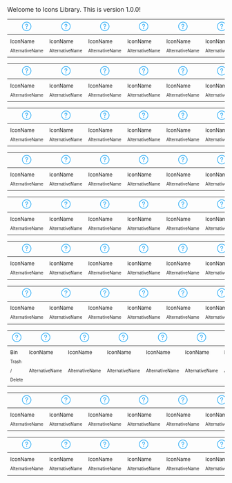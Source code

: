 <!-- ⚠️ This README has been generated from the file(s) "blueprint.md" ⚠️-->Welcome to Icons Library. This is version 1.0.0!


| [![icn_help](icn_export/Global/icn_help/PNG/icn_help.png)](icn_export/Global/icn_help/) | [![icn_help](icn_export/Global/icn_help/PNG/icn_help.png)](icn_export/Global/icn_help/) | [![icn_help](icn_export/Global/icn_help/PNG/icn_help.png)](icn_export/Global/icn_help/) | [![icn_help](icn_export/Global/icn_help/PNG/icn_help.png)](icn_export/Global/icn_help/) | [![icn_help](icn_export/Global/icn_help/PNG/icn_help.png)](icn_export/Global/icn_help/) | [![icn_help](icn_export/Global/icn_help/PNG/icn_help.png)](icn_export/Global/icn_help/) | [![icn_help](icn_export/Global/icn_help/PNG/icn_help.png)](icn_export/Global/icn_help/) | [![icn_help](icn_export/Global/icn_help/PNG/icn_help.png)](icn_export/Global/icn_help/) |
|--------------------------------------------------|--------------------------------------------------|--------------------------------------------------|--------------------------------------------------|--------------------------------------------------|--------------------------------------------------|--------------------------------------------------|--------------------------------------------------|
| <sub>IconName</sub>                              | <sub>IconName</sub>                              | <sub>IconName</sub>                              | <sub>IconName</sub>                              | <sub>IconName</sub>                              | <sub>IconName</sub>                              | <sub>IconName</sub>                              | <sub>IconName</sub>                              |
| <sub><sup>AlternativeName</sup></sub>            | <sub><sup>AlternativeName</sup></sub>            | <sub><sup>AlternativeName</sup></sub>            | <sub><sup>AlternativeName</sup></sub>            | <sub><sup>AlternativeName</sup></sub>            | <sub><sup>AlternativeName</sup></sub>            | <sub><sup>AlternativeName</sup></sub>            | <sub><sup>AlternativeName</sup></sub>            |


| [![icn_help](icn_export/Global/icn_help/PNG/icn_help.png)](icn_export/Global/icn_help/) | [![icn_help](icn_export/Global/icn_help/PNG/icn_help.png)](icn_export/Global/icn_help/) | [![icn_help](icn_export/Global/icn_help/PNG/icn_help.png)](icn_export/Global/icn_help/) | [![icn_help](icn_export/Global/icn_help/PNG/icn_help.png)](icn_export/Global/icn_help/) | [![icn_help](icn_export/Global/icn_help/PNG/icn_help.png)](icn_export/Global/icn_help/) | [![icn_help](icn_export/Global/icn_help/PNG/icn_help.png)](icn_export/Global/icn_help/) | [![icn_help](icn_export/Global/icn_help/PNG/icn_help.png)](icn_export/Global/icn_help/) | [![icn_help](icn_export/Global/icn_help/PNG/icn_help.png)](icn_export/Global/icn_help/) |
|--------------------------------------------------|--------------------------------------------------|--------------------------------------------------|--------------------------------------------------|--------------------------------------------------|--------------------------------------------------|--------------------------------------------------|--------------------------------------------------|
| <sub>IconName</sub>                              | <sub>IconName</sub>                              | <sub>IconName</sub>                              | <sub>IconName</sub>                              | <sub>IconName</sub>                              | <sub>IconName</sub>                              | <sub>IconName</sub>                              | <sub>IconName</sub>                              |
| <sub><sup>AlternativeName</sup></sub>            | <sub><sup>AlternativeName</sup></sub>            | <sub><sup>AlternativeName</sup></sub>            | <sub><sup>AlternativeName</sup></sub>            | <sub><sup>AlternativeName</sup></sub>            | <sub><sup>AlternativeName</sup></sub>            | <sub><sup>AlternativeName</sup></sub>            | <sub><sup>AlternativeName</sup></sub>            |


| [![icn_help](icn_export/Global/icn_help/PNG/icn_help.png)](icn_export/Global/icn_help/) | [![icn_help](icn_export/Global/icn_help/PNG/icn_help.png)](icn_export/Global/icn_help/) | [![icn_help](icn_export/Global/icn_help/PNG/icn_help.png)](icn_export/Global/icn_help/) | [![icn_help](icn_export/Global/icn_help/PNG/icn_help.png)](icn_export/Global/icn_help/) | [![icn_help](icn_export/Global/icn_help/PNG/icn_help.png)](icn_export/Global/icn_help/) | [![icn_help](icn_export/Global/icn_help/PNG/icn_help.png)](icn_export/Global/icn_help/) | [![icn_help](icn_export/Global/icn_help/PNG/icn_help.png)](icn_export/Global/icn_help/) | [![icn_help](icn_export/Global/icn_help/PNG/icn_help.png)](icn_export/Global/icn_help/) |
|--------------------------------------------------|--------------------------------------------------|--------------------------------------------------|--------------------------------------------------|--------------------------------------------------|--------------------------------------------------|--------------------------------------------------|--------------------------------------------------|
| <sub>IconName</sub>                              | <sub>IconName</sub>                              | <sub>IconName</sub>                              | <sub>IconName</sub>                              | <sub>IconName</sub>                              | <sub>IconName</sub>                              | <sub>IconName</sub>                              | <sub>IconName</sub>                              |
| <sub><sup>AlternativeName</sup></sub>            | <sub><sup>AlternativeName</sup></sub>            | <sub><sup>AlternativeName</sup></sub>            | <sub><sup>AlternativeName</sup></sub>            | <sub><sup>AlternativeName</sup></sub>            | <sub><sup>AlternativeName</sup></sub>            | <sub><sup>AlternativeName</sup></sub>            | <sub><sup>AlternativeName</sup></sub>            |


| [![icn_help](icn_export/Global/icn_help/PNG/icn_help.png)](icn_export/Global/icn_help/) | [![icn_help](icn_export/Global/icn_help/PNG/icn_help.png)](icn_export/Global/icn_help/) | [![icn_help](icn_export/Global/icn_help/PNG/icn_help.png)](icn_export/Global/icn_help/) | [![icn_help](icn_export/Global/icn_help/PNG/icn_help.png)](icn_export/Global/icn_help/) | [![icn_help](icn_export/Global/icn_help/PNG/icn_help.png)](icn_export/Global/icn_help/) | [![icn_help](icn_export/Global/icn_help/PNG/icn_help.png)](icn_export/Global/icn_help/) | [![icn_help](icn_export/Global/icn_help/PNG/icn_help.png)](icn_export/Global/icn_help/) | [![icn_help](icn_export/Global/icn_help/PNG/icn_help.png)](icn_export/Global/icn_help/) |
|--------------------------------------------------|--------------------------------------------------|--------------------------------------------------|--------------------------------------------------|--------------------------------------------------|--------------------------------------------------|--------------------------------------------------|--------------------------------------------------|
| <sub>IconName</sub>                              | <sub>IconName</sub>                              | <sub>IconName</sub>                              | <sub>IconName</sub>                              | <sub>IconName</sub>                              | <sub>IconName</sub>                              | <sub>IconName</sub>                              | <sub>IconName</sub>                              |
| <sub><sup>AlternativeName</sup></sub>            | <sub><sup>AlternativeName</sup></sub>            | <sub><sup>AlternativeName</sup></sub>            | <sub><sup>AlternativeName</sup></sub>            | <sub><sup>AlternativeName</sup></sub>            | <sub><sup>AlternativeName</sup></sub>            | <sub><sup>AlternativeName</sup></sub>            | <sub><sup>AlternativeName</sup></sub>            |


| [![icn_help](icn_export/Global/icn_help/PNG/icn_help.png)](icn_export/Global/icn_help/) | [![icn_help](icn_export/Global/icn_help/PNG/icn_help.png)](icn_export/Global/icn_help/) | [![icn_help](icn_export/Global/icn_help/PNG/icn_help.png)](icn_export/Global/icn_help/) | [![icn_help](icn_export/Global/icn_help/PNG/icn_help.png)](icn_export/Global/icn_help/) | [![icn_help](icn_export/Global/icn_help/PNG/icn_help.png)](icn_export/Global/icn_help/) | [![icn_help](icn_export/Global/icn_help/PNG/icn_help.png)](icn_export/Global/icn_help/) | [![icn_help](icn_export/Global/icn_help/PNG/icn_help.png)](icn_export/Global/icn_help/) | [![icn_help](icn_export/Global/icn_help/PNG/icn_help.png)](icn_export/Global/icn_help/) |
|--------------------------------------------------|--------------------------------------------------|--------------------------------------------------|--------------------------------------------------|--------------------------------------------------|--------------------------------------------------|--------------------------------------------------|--------------------------------------------------|
| <sub>IconName</sub>                              | <sub>IconName</sub>                              | <sub>IconName</sub>                              | <sub>IconName</sub>                              | <sub>IconName</sub>                              | <sub>IconName</sub>                              | <sub>IconName</sub>                              | <sub>IconName</sub>                              |
| <sub><sup>AlternativeName</sup></sub>            | <sub><sup>AlternativeName</sup></sub>            | <sub><sup>AlternativeName</sup></sub>            | <sub><sup>AlternativeName</sup></sub>            | <sub><sup>AlternativeName</sup></sub>            | <sub><sup>AlternativeName</sup></sub>            | <sub><sup>AlternativeName</sup></sub>            | <sub><sup>AlternativeName</sup></sub>            |


| [![icn_help](icn_export/Global/icn_help/PNG/icn_help.png)](icn_export/Global/icn_help/) | [![icn_help](icn_export/Global/icn_help/PNG/icn_help.png)](icn_export/Global/icn_help/) | [![icn_help](icn_export/Global/icn_help/PNG/icn_help.png)](icn_export/Global/icn_help/) | [![icn_help](icn_export/Global/icn_help/PNG/icn_help.png)](icn_export/Global/icn_help/) | [![icn_help](icn_export/Global/icn_help/PNG/icn_help.png)](icn_export/Global/icn_help/) | [![icn_help](icn_export/Global/icn_help/PNG/icn_help.png)](icn_export/Global/icn_help/) | [![icn_help](icn_export/Global/icn_help/PNG/icn_help.png)](icn_export/Global/icn_help/) | [![icn_help](icn_export/Global/icn_help/PNG/icn_help.png)](icn_export/Global/icn_help/) |
|--------------------------------------------------|--------------------------------------------------|--------------------------------------------------|--------------------------------------------------|--------------------------------------------------|--------------------------------------------------|--------------------------------------------------|--------------------------------------------------|
| <sub>IconName</sub>                              | <sub>IconName</sub>                              | <sub>IconName</sub>                              | <sub>IconName</sub>                              | <sub>IconName</sub>                              | <sub>IconName</sub>                              | <sub>IconName</sub>                              | <sub>IconName</sub>                              |
| <sub><sup>AlternativeName</sup></sub>            | <sub><sup>AlternativeName</sup></sub>            | <sub><sup>AlternativeName</sup></sub>            | <sub><sup>AlternativeName</sup></sub>            | <sub><sup>AlternativeName</sup></sub>            | <sub><sup>AlternativeName</sup></sub>            | <sub><sup>AlternativeName</sup></sub>            | <sub><sup>AlternativeName</sup></sub>            |


| [![icn_help](icn_export/Global/icn_help/PNG/icn_help.png)](icn_export/Global/icn_help/) | [![icn_help](icn_export/Global/icn_help/PNG/icn_help.png)](icn_export/Global/icn_help/) | [![icn_help](icn_export/Global/icn_help/PNG/icn_help.png)](icn_export/Global/icn_help/) | [![icn_help](icn_export/Global/icn_help/PNG/icn_help.png)](icn_export/Global/icn_help/) | [![icn_help](icn_export/Global/icn_help/PNG/icn_help.png)](icn_export/Global/icn_help/) | [![icn_help](icn_export/Global/icn_help/PNG/icn_help.png)](icn_export/Global/icn_help/) | [![icn_help](icn_export/Global/icn_help/PNG/icn_help.png)](icn_export/Global/icn_help/) | [![icn_help](icn_export/Global/icn_help/PNG/icn_help.png)](icn_export/Global/icn_help/) |
|--------------------------------------------------|--------------------------------------------------|--------------------------------------------------|--------------------------------------------------|--------------------------------------------------|--------------------------------------------------|--------------------------------------------------|--------------------------------------------------|
| <sub>IconName</sub>                              | <sub>IconName</sub>                              | <sub>IconName</sub>                              | <sub>IconName</sub>                              | <sub>IconName</sub>                              | <sub>IconName</sub>                              | <sub>IconName</sub>                              | <sub>IconName</sub>                              |
| <sub><sup>AlternativeName</sup></sub>            | <sub><sup>AlternativeName</sup></sub>            | <sub><sup>AlternativeName</sup></sub>            | <sub><sup>AlternativeName</sup></sub>            | <sub><sup>AlternativeName</sup></sub>            | <sub><sup>AlternativeName</sup></sub>            | <sub><sup>AlternativeName</sup></sub>            | <sub><sup>AlternativeName</sup></sub>            |


| [![icn_help](icn_export/Global/icn_help/PNG/icn_help.png)](icn_export/Global/icn_help/) | [![icn_help](icn_export/Global/icn_help/PNG/icn_help.png)](icn_export/Global/icn_help/) | [![icn_help](icn_export/Global/icn_help/PNG/icn_help.png)](icn_export/Global/icn_help/) | [![icn_help](icn_export/Global/icn_help/PNG/icn_help.png)](icn_export/Global/icn_help/) | [![icn_help](icn_export/Global/icn_help/PNG/icn_help.png)](icn_export/Global/icn_help/) | [![icn_help](icn_export/Global/icn_help/PNG/icn_help.png)](icn_export/Global/icn_help/) | [![icn_help](icn_export/Global/icn_help/PNG/icn_help.png)](icn_export/Global/icn_help/) | [![icn_help](icn_export/Global/icn_help/PNG/icn_help.png)](icn_export/Global/icn_help/) |
|--------------------------------------------------|--------------------------------------------------|--------------------------------------------------|--------------------------------------------------|--------------------------------------------------|--------------------------------------------------|--------------------------------------------------|--------------------------------------------------|
| <sub>Bin</sub>                                   | <sub>IconName</sub>                              | <sub>IconName</sub>                              | <sub>IconName</sub>                              | <sub>IconName</sub>                              | <sub>IconName</sub>                              | <sub>IconName</sub>                              | <sub>IconName</sub>                              |
| <sub><sup>Trash / Delete</sup></sub>             | <sub><sup>AlternativeName</sup></sub>            | <sub><sup>AlternativeName</sup></sub>            | <sub><sup>AlternativeName</sup></sub>            | <sub><sup>AlternativeName</sup></sub>            | <sub><sup>AlternativeName</sup></sub>            | <sub><sup>AlternativeName</sup></sub>            | <sub><sup>AlternativeName</sup></sub>            |


| [![icn_help](icn_export/Global/icn_help/PNG/icn_help.png)](icn_export/Global/icn_help/) | [![icn_help](icn_export/Global/icn_help/PNG/icn_help.png)](icn_export/Global/icn_help/) | [![icn_help](icn_export/Global/icn_help/PNG/icn_help.png)](icn_export/Global/icn_help/) | [![icn_help](icn_export/Global/icn_help/PNG/icn_help.png)](icn_export/Global/icn_help/) | [![icn_help](icn_export/Global/icn_help/PNG/icn_help.png)](icn_export/Global/icn_help/) | [![icn_help](icn_export/Global/icn_help/PNG/icn_help.png)](icn_export/Global/icn_help/) | [![icn_help](icn_export/Global/icn_help/PNG/icn_help.png)](icn_export/Global/icn_help/) | [![icn_help](icn_export/Global/icn_help/PNG/icn_help.png)](icn_export/Global/icn_help/) |
|--------------------------------------------------|--------------------------------------------------|--------------------------------------------------|--------------------------------------------------|--------------------------------------------------|--------------------------------------------------|--------------------------------------------------|--------------------------------------------------|
| <sub>IconName</sub>                              | <sub>IconName</sub>                              | <sub>IconName</sub>                              | <sub>IconName</sub>                              | <sub>IconName</sub>                              | <sub>IconName</sub>                              | <sub>IconName</sub>                              | <sub>IconName</sub>                              |
| <sub><sup>AlternativeName</sup></sub>            | <sub><sup>AlternativeName</sup></sub>            | <sub><sup>AlternativeName</sup></sub>            | <sub><sup>AlternativeName</sup></sub>            | <sub><sup>AlternativeName</sup></sub>            | <sub><sup>AlternativeName</sup></sub>            | <sub><sup>AlternativeName</sup></sub>            | <sub><sup>AlternativeName</sup></sub>            |


| [![icn_help](icn_export/Global/icn_help/PNG/icn_help.png)](icn_export/Global/icn_help/) | [![icn_help](icn_export/Global/icn_help/PNG/icn_help.png)](icn_export/Global/icn_help/) | [![icn_help](icn_export/Global/icn_help/PNG/icn_help.png)](icn_export/Global/icn_help/) | [![icn_help](icn_export/Global/icn_help/PNG/icn_help.png)](icn_export/Global/icn_help/) | [![icn_help](icn_export/Global/icn_help/PNG/icn_help.png)](icn_export/Global/icn_help/) | [![icn_help](icn_export/Global/icn_help/PNG/icn_help.png)](icn_export/Global/icn_help/) | [![icn_help](icn_export/Global/icn_help/PNG/icn_help.png)](icn_export/Global/icn_help/) | [![icn_help](icn_export/Global/icn_help/PNG/icn_help.png)](icn_export/Global/icn_help/) |
|--------------------------------------------------|--------------------------------------------------|--------------------------------------------------|--------------------------------------------------|--------------------------------------------------|--------------------------------------------------|--------------------------------------------------|--------------------------------------------------|
| <sub>IconName</sub>                              | <sub>IconName</sub>                              | <sub>IconName</sub>                              | <sub>IconName</sub>                              | <sub>IconName</sub>                              | <sub>IconName</sub>                              | <sub>IconName</sub>                              | <sub>IconName</sub>                              |
| <sub><sup>AlternativeName</sup></sub>            | <sub><sup>AlternativeName</sup></sub>            | <sub><sup>AlternativeName</sup></sub>            | <sub><sup>AlternativeName</sup></sub>            | <sub><sup>AlternativeName</sup></sub>            | <sub><sup>AlternativeName</sup></sub>            | <sub><sup>AlternativeName</sup></sub>            | <sub><sup>AlternativeName</sup></sub>            |

